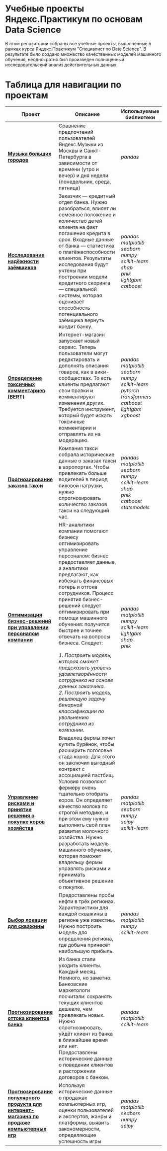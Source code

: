 # Учебные проекты Яндекс.Практикум по основам Data Science

В этом репозитории собраны все учебные проекты, выполненные в рамках курса Яндекс.Практикум "Специалист по Data Science". В результате было создано множество качественных моделей машинного обучения, неоднократно был произведен полноценный исследовательский анализ действительных данных.

# Таблица для навигации по проектам

| Проект  | Описание | Используемые библиотеки |
| ------------- | ------------- | ------------- |
| **[Музыка больших городов](big_cities_music)** | Сравнение предпочтений пользователей Яндекс.Музыки из Москвы и Санкт-Петербурга в зависимости от времени (утро и вечер) и дня недели (понедельник, среда, пятница)  | *pandas* |
| **[Исследование надёжности заёмщиков](determining_cars_value)** | Заказчик — кредитный отдел банка. Нужно разобраться, влияет ли семейное положение и количество детей клиента на факт погашения кредита в срок. Входные данные от банка — статистика о платёжеспособности клиентов. Результаты исследования будут учтены при построении модели кредитного скоринга — специальной системы, которая оценивает способность потенциального заёмщика вернуть кредит банку.  | *pandas <br> matplotlib <br> seaborn <br> numpy <br> scikit-learn <br> shap <br> phik <br> lightgbm <br> catboost* | 
| **[Определение токсичных комментариев (BERT)](defining_toxic_comments)** | Интернет-магазин запускает новый сервис. Теперь пользователи могут редактировать и дополнять описания товаров, как в вики-сообществах. То есть клиенты предлагают свои правки и комментируют изменения других. Требуется инструмент, который будет искать токсичные комментарии и отправлять их на модерацию. | *pandas <br> matplotlib <br> seaborn <br> numpy <br> scikit-learn <br> pytorch <br> transformers <br> catboost <br> lightgbm <br> xgboost* | 
| **[Прогнозирование заказов такси](forecasting_taxi_orders)** | Компания такси собрала исторические данные о заказах такси в аэропортах. Чтобы привлекать больше водителей в период пиковой нагрузки, нужно спрогнозировать количество заказов такси на следующий час. | *pandas <br> matplotlib <br> seaborn <br> numpy <br> scikit-learn <br> shap <br> phik <br> catboost <br> statsmodels* | 
| **[Оптимизация бизнес-решений при управлении персоналом компании](hr_decisions_business_optimization)** | HR-аналитики компании помогают бизнесу оптимизировать управление персоналом: бизнес предоставляет данные, а аналитики предлагают, как избежать финансовых потерь и оттока сотрудников. Процесс принятия бизнес-решений следует оптимизировать при помощи машинного обучения: получится быстрее и точнее отвечать на вопросы бизнеса. Следует: <br> <br> *1. Построить модель, которая сможет предсказать уровень удовлетворённости сотрудника на основе данных заказчика.* <br> *2. Построить модель, решающую задачу бинарной классификации по увольнению сотрудника из компании.* | *pandas <br> matplotlib <br> numpy <br> scikit-learn <br> lightgbm <br> shap <br> phik* | 
| **[Управление рисками и принятие решения о покупке коров хозяйства](farm_risk_management)** | Владелец фермы хочет купить бурёнок, чтобы расширить поголовье стада коров. Для этого он заключил выгодный контракт с ассоциацией пастбищ. Условия позволяют фермеру очень тщательно отобрать коров. Он определяет качество молока по строгой методике, и при этом ему нужно выполнять свой план развития молочного хозяйства. Нужно разработать модель машинного обучения, которая поможет владельцу фермы управлять рисками и принимать объективное решение о покупке.  | *pandas <br> matplotlib <br> seaborn <br> numpy <br> scipy <br> scikit-learn*  | 
| **[Выбор локации для скважины](well_location_selecting)**  | Предоставлены пробы нефти в трёх регионах. Характеристики для каждой скважины в регионе уже известны. Нужно построить модель для определения региона, где добыча принесёт наибольшую прибыль.  | *pandas <br> matplotlib <br> numpy <br> scikit-learn* | 
| **[Прогнозирование оттока клиентов банка](forecasting_customer_churn)** | Из банка стали уходить клиенты. Каждый месяц. Немного, но заметно. Банковские маркетологи посчитали: сохранять текущих клиентов дешевле, чем привлекать новых. Нужно спрогнозировать, уйдёт клиент из банка в ближайшее время или нет. Предоставлены исторические данные о поведении клиентов и расторжении договоров с банком.  | *pandas <br> matplotlib <br> scikit-learn* | 
| **[Прогнозирование популярного продукта  для интернет-магазина по продаже компьютерных игр](forecasting_popular_game)**  | Используя исторические данные о продажах компьютерных игр, оценки пользователей и экспертов, жанры и платформы, выявить закономерности, определяющие успешность игры   | *pandas <br> matplotlib <br> seaborn <br> numpy <br>scipy* |  
